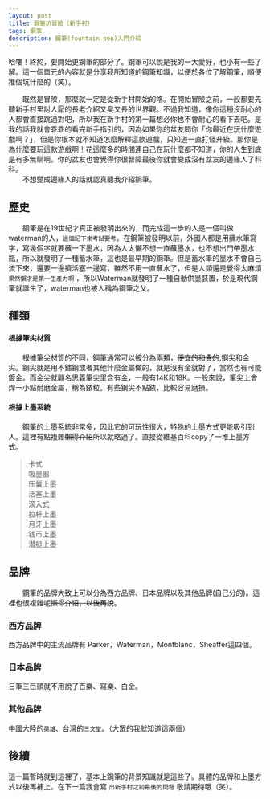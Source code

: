 ```yaml
---
layout: post
title: 鋼筆坑冒險（新手村）
tags: 鋼筆
description: 鋼筆(fountain pen)入門介紹
---
```


哈嘍！終於，要開始更鋼筆的部分了。鋼筆可以說是我的一大愛好，也小有一些了解。這一個單元的內容就是分享我所知道的鋼筆知識，以便於各位了解鋼筆，順便推個坑什麼的（笑）。  

&emsp;&emsp;既然是冒險，那麼就一定是從新手村開始的咯。在開始冒險之前，一般都要先聽新手村里討人厭的長老介紹又臭又長的世界觀。不過我知道，像你這種沒耐心的人都會直接跳過對吧，所以我在新手村的第一篇想必你也不會耐心的看下去吧。是我的話我就會乖乖的看完新手指引的，因為如果你的盆友問你「你最近在玩什麼遊戲啊？」，但是你根本就不知道怎麼解釋這款遊戲，只知道一直打怪升級。那你是為什麼要玩這款遊戲啊！花這麼多的時間連自己在玩什麼都不知道，你的人生到底是有多無聊啊。你的盆友也會覺得你很智障最後你就會變成沒有盆友的邊緣人了科科。  
&emsp;&emsp;不想變成邊緣人的話就認真聽我介紹鋼筆。  

## 歷史
&emsp;&emsp;鋼筆是在19世紀才真正被發明出來的，而完成這一步的人是一個叫做waterman的人，`這個記下來考試要考`。在鋼筆被發明以前，外國人都是用蘸水筆寫字，寫幾個字就要蘸一下墨水，因為人太懶不想一直蘸墨水，也不想出門帶墨水瓶，所以就發明了一種蓄水筆，這也是最早期的鋼筆。但是蓄水筆的墨水不會自己流下來，還要一邊擠活塞一邊寫，雖然不用一直蘸水了，但是人類還是覺得太麻煩 `果然懶才是第一生產力啊` ，所以Waterman就發明了一種自動供墨裝置，於是現代鋼筆就誕生了，waterman也被人稱為鋼筆之父。  

## 種類  
#### 根據筆尖材質
&emsp;&emsp;根據筆尖材質的不同，鋼筆通常可以被分為兩類，<del>便宜的和貴的</del>,鋼尖和金尖。鋼尖就是用不鏽鋼或者其他什麼金屬做的，就是沒有金就對了，當然也有可能鍍金。而金尖就顧名思義筆尖里含有金，一般有14K和18K。一般來說，筆尖上會焊一小點耐磨金屬，稱為銥粒。有些鋼尖不點銥，比較容易磨損。

#### 根據上墨系統
&emsp;&emsp;鋼筆的上墨系統非常多，因此它的可玩性很大，特殊的上墨方式更能吸引到人。這裡有點複雜<del>懶得介紹</del>所以就略過了。直接從維基百科copy了一堆上墨方式。 
 
>卡式  
>吸墨器  
>压囊上墨  
>活塞上墨  
>滴入式  
>拉杆上墨  
>月牙上墨  
>钱币上墨  
>潜艇上墨  

## 品牌
&emsp;&emsp;鋼筆的品牌大致上可以分為西方品牌、日本品牌以及其他品牌(自己分的)。這裡也很複雜呢<del>懶得介紹，以後再說</del>。  

### 西方品牌
西方品牌中的主流品牌有 Parker，Waterman，Montblanc，Sheaffer這四個。

### 日本品牌
日筆三巨頭就不用說了百樂、寫樂、白金。

### 其他品牌
中國大陸的`英雄`、台灣的`三文堂`。（大眾的我就知道這兩個）

## 後續
這一篇暫時就到這裡了，基本上鋼筆的背景知識就是這些了。具體的品牌和上墨方式以後再補上。在下一篇我會寫 `出新手村之前最後的問題` 敬請期待哦（笑）。